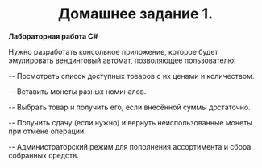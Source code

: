 <div align="center">
  
# Домашнее задание 1.

</div>

**Лабораторная работа C#**

Нужно разработать консольное приложение, которое будет эмулировать вендинговый автомат, позволяющее пользователю:

-- Посмотреть список доступных товаров с их ценами и количеством.

-- Вставить монеты разных номиналов.

-- Выбрать товар и получить его, если внесённой суммы достаточно.

-- Получить сдачу (если нужно) и вернуть неиспользованные монеты при отмене операции.

-- Администраторский режим для пополнения ассортимента и сбора собранных средств.
